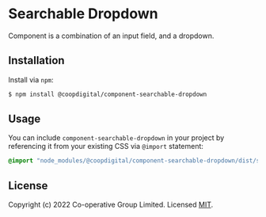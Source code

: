 # Searchable Dropdown

Component is a combination of an input field, and a dropdown.

## Installation

Install via `npm`:

```bash
$ npm install @coopdigital/component-searchable-dropdown
```

## Usage

You can include `component-searchable-dropdown` in your project by referencing it from your existing CSS via `@import` statement:

```css
@import "node_modules/@coopdigital/component-searchable-dropdown/dist/styles.css";
```

## License

Copyright (c) 2022 Co-operative Group Limited.
Licensed [MIT](https://github.com/coopdigital/coop-frontend/blob/master/LICENSE).
